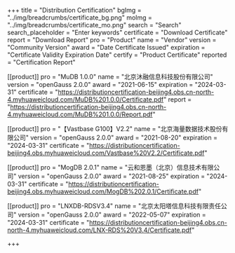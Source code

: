 +++
title = "Distribution Certification"
bgImg = "../img/breadcrumbs/certificate_bg.png"
moImg = "../img/breadcrumbs/certificate_mo.png"
search = "Search"
search_placeholder = "Enter keywords"
certificate = "Download Certificate"
report = "Download Report"
pro = "Product"
name = "Vendor"
version = "Community Version"
award = "Date Certificate Issued"
expiration = "Certificate Validity Expiration Date"
certify = "Product Certificate"
reported = "Certification Report"

[[product]]
pro = "MuDB 1.0.0"
name = "北京沐融信息科技股份有限公司"
version = "openGauss 2.0.0"
award = "2021-06-15"
expiration = "2024-03-31"
certificate = "https://distributioncertification-beijing4.obs.cn-north-4.myhuaweicloud.com/MuDB%201.0.0/Certificate.pdf"
report = "https://distributioncertification-beijing4.obs.cn-north-4.myhuaweicloud.com/MuDB%201.0.0/Report.pdf"

[[product]]
pro = "【Vastbase G100】V2.2"
name = "北京海量数据技术股份有限公司"
version = "openGauss 2.0.0"
award = "2021-08-20"
expiration = "2024-03-31"
certificate = "https://distributioncertification-beijing4.obs.myhuaweicloud.com/Vastbase%20V2.2/Certificate.pdf"

[[product]]
pro = "MogDB 2.0.1"
name = "云和恩墨（北京）信息技术有限公司"
version = "openGauss 2.0.0"
award = "2021-08-25"
expiration = "2024-03-31"
certificate = "https://distributioncertification-beijing4.obs.myhuaweicloud.com/MogDB%202.0.1/Certificate.pdf"

[[product]]
pro = "LNXDB-RDSV3.4"
name = "北京太阳塔信息科技有限责任公司"
version = "openGauss 2.0.0"
award = "2022-05-07"
expiration = "2024-03-31"
certificate = "https://distributioncertification-beijing4.obs.cn-north-4.myhuaweicloud.com/LNX-RDS%20V3.4/Certificate.pdf"


+++
